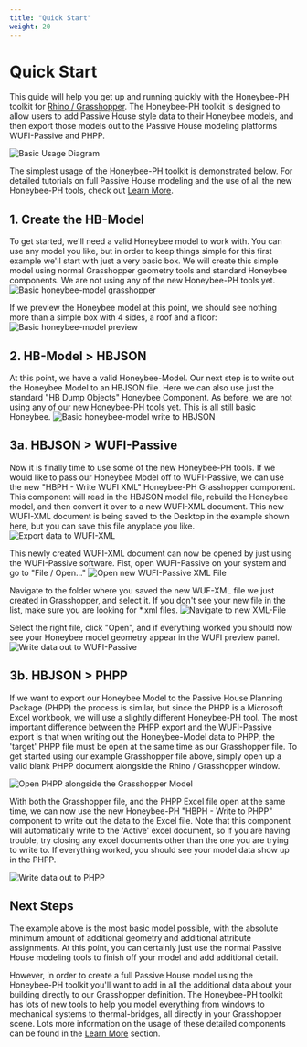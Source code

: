 ```yaml
---
title: "Quick Start"
weight: 20
---
```

# Quick Start
This guide will help you get up and running quickly with the Honeybee-PH toolkit for [Rhino / Grasshopper](https://www.rhino3d.com/). The Honeybee-PH toolkit is designed to allow users to add Passive House style data to their Honeybee models, and then export those models out to the Passive House modeling platforms WUFI-Passive and PHPP.

![Basic Usage Diagram](/honeybee_grasshopper_ph/img/quick_start/quick_start_diagram.svg)

The simplest usage of the Honeybee-PH toolkit is demonstrated below. For detailed tutorials on full Passive House modeling and the use of all the new Honeybee-PH tools, check out [Learn More](/learn_more/).

## 1. Create the HB-Model
To get started, we'll need a valid Honeybee model to work with. You can use any model you like, but in order to keep things simple for this first example we'll start with just a very basic box. We will create this simple model using normal Grasshopper geometry tools and standard Honeybee components. We are not using any of the new Honeybee-PH tools yet.
![Basic honeybee-model grasshopper](/img/quick_start/basic_honeybee_model.png)

If we preview the Honeybee model at this point, we should see nothing more than a simple box with 4 sides, a roof and a floor:
![Basic honeybee-model preview](/img/quick_start/basic_honeybee_vis.png)

## 2. HB-Model > HBJSON
At this point, we have a valid Honeybee-Model. Our next step is to write out the Honeybee Model to an HBJSON file. Here we can also use just the standard "HB Dump Objects" Honeybee Component. As before, we are not using any of our new Honeybee-PH tools yet. This is all still basic Honeybee.
![Basic honeybee-model write to HBJSON](/img/quick_start/basic_honeybee_to_HBJSON.png)

## 3a. HBJSON > WUFI-Passive
Now it is finally time to use some of the new Honeybee-PH tools. If we would like to pass our Honeybee Model off to WUFI-Passive, we can use the new "HBPH - Write WUFI XML" Honeybee-PH Grasshopper component. This component will read in the HBJSON model file, rebuild the Honeybee model, and then convert it over to a new WUFI-XML document. This new WUFI-XML document is being saved to the Desktop in the example shown here, but you can save this file anyplace you like. 
![Export data to WUFI-XML](/img/quick_start/basic_honeybee_to_WUFI.png)

This newly created WUFI-XML document can now be opened by just using the WUFI-Passive software. Fist, open WUFI-Passive on your system and go to "File / Open..."
![Open new WUFI-Passive XML File](/img/quick_start/WUFI_open.png)

Navigate to the folder where you saved the new WUF-XML file we just created in Grasshopper, and select it. If you don't see your new file in the list, make sure you are looking for *.xml files.
![Navigate to new XML-File](/img/quick_start/WUFI_XML.png)

Select the right file, click "Open", and if everything worked you should now see your Honeybee model geometry appear in the WUFI preview panel.
![Write data out to WUFI-Passive](/img/quick_start/WUFI_success.png)



## 3b. HBJSON > PHPP
If we want to export our Honeybee Model to the Passive House Planning Package (PHPP) the process is similar, but since the PHPP is a Microsoft Excel workbook, we will use a slightly different Honeybee-PH tool. The most important difference between the PHPP export and the WUFI-Passive export is that when writing out the Honeybee-Model data to PHPP, the 'target' PHPP file must be open at the same time as our Grasshopper file. To get started using our example Grasshopper file above, simply open up a valid blank PHPP document alongside the Rhino / Grasshopper window.

![Open PHPP alongside the Grasshopper Model](/img/quick_start/PHPP_open.png)

With both the Grasshopper file, and the PHPP Excel file open at the same time, we can now use the new Honeybee-PH "HBPH - Write to PHPP" component to write out the data to the Excel file. Note that this component will automatically write to the 'Active' excel document, so if you are having trouble, try closing any excel documents other than the one you are trying to write to. If everything worked, you should see your model data show up in the PHPP.

![Write data out to PHPP](/img/quick_start/PHPP_success.png)

## Next Steps
The example above is the most basic model possible, with the absolute minimum amount of additional geometry and additional attribute assignments. At this point, you can certainly just use the normal Passive House modeling tools to finish off your model and add additional detail.

However, in order to create a full Passive House model using the Honeybee-PH toolkit you'll want to add in all the additional data about your building directly to our Grasshopper definition. The Honeybee-PH toolkit has lots of new tools to help you model everything from windows to mechanical systems to thermal-bridges, all directly in your Grasshopper scene. Lots more information on the usage of these detailed components can be found in the [Learn More](/learn_more/) section.